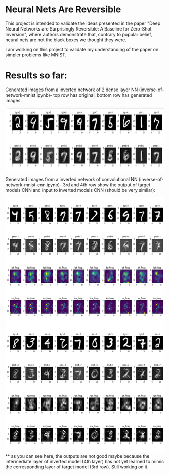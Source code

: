 # Neural Nets Are Reversible

This project is intended to validate the ideas presented in the paper 
"Deep Neural Networks are Surprisingly Reversible: A Baseline for Zero-Shot Inversion", 
where authors demonstrate that, contrary to popular belief, neural nets are not
the black boxes we thought they were. 

I am working on this project to validate my understanding of the paper on simpler
problems like MNIST.

# Results so far:
Generated images from a inverted network of 2 dense layer NN (inverse-of-network-mnist.ipynb)- top row has original, bottom row has generated images:

<img src="https://github.com/nayash/neural-nets-are-reversible/blob/95fa99ff05f7e8473a479c5889365dc7369fe0a6/assets/2-layer-Screenshot%20from%202021-11-21%2013-01-50.png" width=600 height=200/>

Generated images from a inverted network of convolutional NN (inverse-of-network-mnist-cnn.ipynb)- 3rd and 4th row show the output of target models CNN and input to inverted models CNN (should be very similar):

<img src="https://github.com/nayash/neural-nets-are-reversible/blob/bc426c9d5b6dd51bc27ee8ccc2eefe12834c00cc/assets/3layer_upsample_2conv_nonGradual_lecunNormalInit_selu_1637440315.0969653.png" width=700 height=400/>

<img src="https://github.com/nayash/neural-nets-are-reversible/blob/master/assets/3layer_upsample_1conv_progressive_lecunNormalInit_selu_1637508546.0172439.png" width=700 height=400/>
** as you can see here, the outputs are not good maybe because the intermediate layer of inverted model (4th layer) has not yet learned to mimic the corresponding layer of target model (3rd row). Still working on it.

